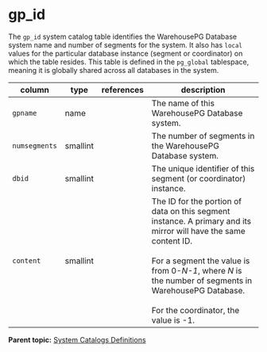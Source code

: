 # gp_id 

The `gp_id` system catalog table identifies the WarehousePG Database system name and number of segments for the system. It also has `local` values for the particular database instance \(segment or coordinator\) on which the table resides. This table is defined in the `pg_global` tablespace, meaning it is globally shared across all databases in the system.

|column|type|references|description|
|------|----|----------|-----------|
|`gpname`|name| |The name of this WarehousePG Database system.|
|`numsegments`|smallint| |The number of segments in the WarehousePG Database system.|
|`dbid`|smallint| |The unique identifier of this segment \(or coordinator\) instance.|
|`content`|smallint| |The ID for the portion of data on this segment instance. A primary and its mirror will have the same content ID.<br/><br/>For a segment the value is from 0-*N-1*, where *N* is the number of segments in WarehousePG Database.<br/><br/>For the coordinator, the value is -1.|

**Parent topic:** [System Catalogs Definitions](../system_catalogs/catalog_ref-html.html)

